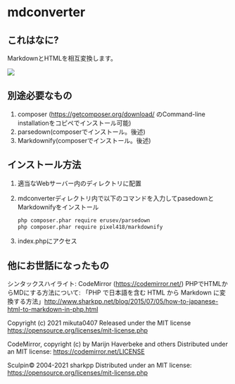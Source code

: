 # mdconverter

## これはなに?
MarkdownとHTMLを相互変換します。

![](https://i.imgur.com/POn6Kt8.png)

## 別途必要なもの
1. composer (https://getcomposer.org/download/ のCommand-line installationをコピペでインストール可能)
2. parsedown(composerでインストール。後述)
3. Markdownify(composerでインストール。後述)

## インストール方法

1. 適当なWebサーバー内のディレクトリに配置
2. mdconverterディレクトリ内で以下のコマンドを入力してpasedownとMarkdownifyをインストール
    
    ```bash
    php composer.phar require erusev/parsedown
    php composer.phar require pixel418/markdownify
    ```
3. index.phpにアクセス

## 他にお世話になったもの
シンタックスハイライト: CodeMirror (https://codemirror.net/)
PHPでHTMLからMDにする方法について: 「PHP で日本語を含む HTML から Markdown に変換する方法」http://www.sharkpp.net/blog/2015/07/05/how-to-japanese-html-to-markdown-in-php.html

Copyright (c) 2021 mikuta0407
Released under the MIT license
https://opensource.org/licenses/mit-license.php

CodeMirror, copyright (c) by Marijn Haverbeke and others
Distributed under an MIT license: https://codemirror.net/LICENSE

Sculpin© 2004-2021 sharkpp
Distributed under an MIT license: https://opensource.org/licenses/mit-license.php